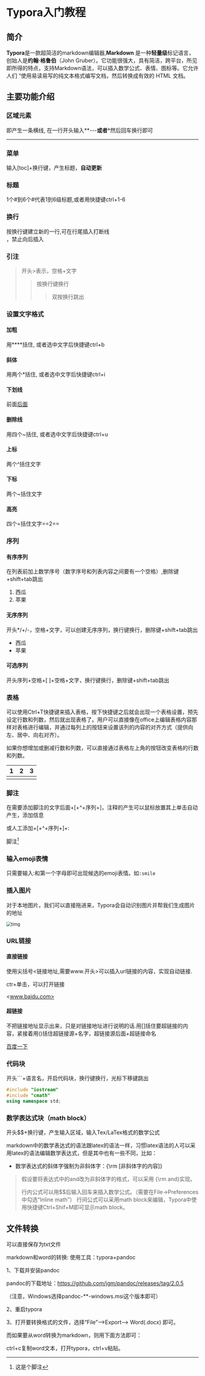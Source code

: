 # Typora入门教程

## 简介

**Typora**是一款超简洁的markdown编辑器,**Markdown** 是一种**轻量级**标记语言，创始人是**约翰·格鲁伯**（John Gruber）。它功能很强大，具有简洁，跨平台，所见即所得的特点，支持Markdown语法，可以插入数学公式、表情、图标等。它允许人们 “使用易读易写的纯文本格式编写文档，然后转换成有效的 HTML 文档。

## 主要功能介绍

### 区域元素

即产生一条横线,	在一行开头输入**---**或者***然后回车换行即可

---

### 菜单

输入[toc]+换行键，产生标题，**自动更新**

### 标题

1个#到6个#代表1到6级标题,或者用快捷键ctrl+1-6

### 换行

按换行键建立新的一行,可在行尾插入打断线<br/>，禁止向后插入

### 引注

> 开头>表示，空格+文字
>
> > 按换行键换行
> >
> > > 双按换行跳出

### 设置文字格式

#### 加粗

用****括住,  或者选中文字后快捷键ctrl+b

#### 斜体

用两个*括住, 或者选中文字后快捷键ctrl+i

#### 下划线

前面<u>后面</u>

#### 删除线

用四个~括住, 或者选中文字后快捷键ctrl+u

#### 上标

两个^括住文字

#### 下标

两个~括住文字 

#### 高亮

四个=括住文字==2==

### 序列

#### 有序序列

在列表前加上数学序号（数字序号和列表内容之间要有一个空格）,删除键+shift+tab跳出

1. 西瓜
2. 苹果

#### 无序序列

开头*/+/-，空格+文字，可以创建无序序列，换行键换行，删除键+shift+tab跳出

* 西瓜
* 苹果

#### 可选序列

开头序列+空格+[ ]+空格+文字，换行键换行，删除键+shift+tab跳出

### 表格

可以使用Ctrl+T快捷键来插入表格，按下快捷键之后就会出现一个表格设置，预先设定行数和列数，然后就出现表格了。用户可以直接像在office上编辑表格内容那样对表格进行编辑，并通过每列上的按钮来设置该列的内容的对齐方式（提供向左、居中、向右对齐）。

如果你想增加或删减行数和列数，可以直接通过表格左上角的按钮改变表格的行数和列数。

|  1   |  2   |  3   |
| :--: | :--: | :--: |
|      |      |      |

### 脚注

在需要添加脚注的文字后面+[+^+序列+]，注释的产生可以鼠标放置其上单击自动产生，添加信息

或人工添加+[+^+序列+]+:

脚注[^1]

[^1]:这是个脚注

### 输入emoji表情

只需要输入:和第一个字母即可出现候选的emoji表情。如`:smile` 

### 插入图片

对于本地图片，我们可以直接拖进来，Typora会自动识别图片并帮我们生成图片的地址

<img src="C:\Users\d\Desktop\timg.jpg" alt="timg" style="zoom:80%;" />

### URL链接

#### 直接链接

使用尖括号<链接地址,需要www.开头>可以插入url链接的内容，实现自动链接.

ctr+单击，可以打开链接

<www.baidu.com>

#### 超链接

不把链接地址显示出来，只是对链接地址进行说明的话.用[]括住要超链接的内容，紧接着用()括住超链接源+名字，超链接源后面+超链接命名

[百度一下](https://www.baidu.com/)

### 代码块

开头```+语言名，开启代码块，换行键换行，光标下移键跳出

```c++
#include "iostream"
#include "cmath"
using namespace std;
```

### 数学表达式块（math block）

开头$$+换行键，产生输入区域，输入Tex/LaTex格式的数学公式

markdown中的数学表达式的语法跟latex的语法一样，习惯latex语法的人可以采用latex的语法编辑数学表达式，但是其中也有一些不同，比如：

* 数学表达式的斜体字强制为非斜体字：{\rm [非斜体字的内容]}

> 假设要将表达式中的and改为非斜体字的格式，可以采用 {\rm and}实现。
>
> 行内公式可以用$$后输入回车来插入数学公式。（需要在File->Preferences中勾选“Inline math”）
> 行间公式可以采用math block来编辑，Typora中使用快捷键Ctrl+Shif+M即可显示math block。



## 文件转换

可以直接保存为txt文件

markdown和word的转换:
使用工具：typora+pandoc

1、下载并安装pandoc

 pandoc的下载地址：https://github.com/jgm/pandoc/releases/tag/2.0.5

 （注意，Windows选择pandoc-**-windows.msi这个版本即可）

2、重启typora

3、打开要转换格式的文件，选择“File”–>Export–> Word(.docx) 即可。

而如果要从word转换为markdown，则用下面方法即可：

 ctrl+c复制word文本，打开typora，ctrl+v粘贴。














